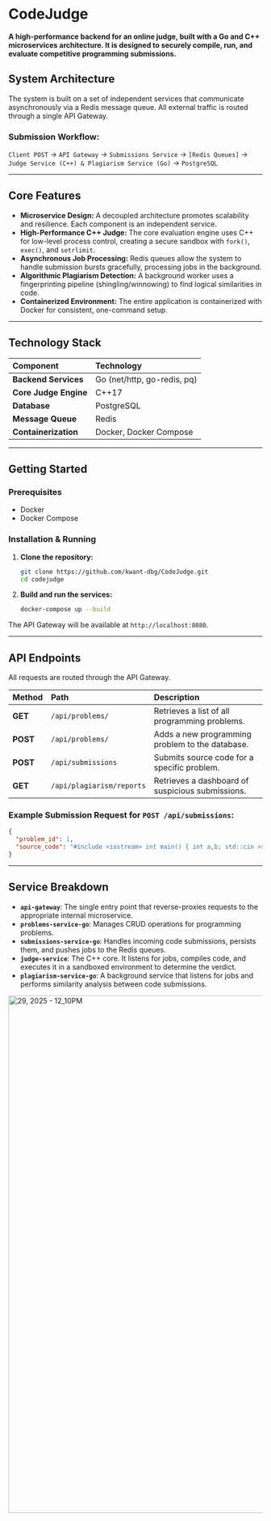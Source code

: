 # CodeJudge

**A high-performance backend for an online judge, built with a Go and C++ microservices architecture. It is designed to securely compile, run, and evaluate competitive programming submissions.**

## System Architecture

The system is built on a set of independent services that communicate asynchronously via a Redis message queue. All external traffic is routed through a single API Gateway.

### Submission Workflow:

`Client POST` -> `API Gateway` -> `Submissions Service` -> `[Redis Queues]` -> `Judge Service (C++) & Plagiarism Service (Go)` -> `PostgreSQL`

---

## Core Features

*   **Microservice Design:** A decoupled architecture promotes scalability and resilience. Each component is an independent service.
*   **High-Performance C++ Judge:** The core evaluation engine uses C++ for low-level process control, creating a secure sandbox with `fork()`, `exec()`, and `setrlimit`.
*   **Asynchronous Job Processing:** Redis queues allow the system to handle submission bursts gracefully, processing jobs in the background.
*   **Algorithmic Plagiarism Detection:** A background worker uses a fingerprinting pipeline (shingling/winnowing) to find logical similarities in code.
*   **Containerized Environment:** The entire application is containerized with Docker for consistent, one-command setup.

---

## Technology Stack

| Component | Technology |
| :--- | :--- |
| **Backend Services** | Go (net/http, go-redis, pq) |
| **Core Judge Engine**| C++17 |
| **Database** | PostgreSQL |
| **Message Queue** | Redis |
| **Containerization** | Docker, Docker Compose |

---

## Getting Started

### Prerequisites

*   Docker
*   Docker Compose

### Installation & Running

1.  **Clone the repository:**
    ```bash
    git clone https://github.com/kwant-dbg/CodeJudge.git
    cd codejudge
    ```

2.  **Build and run the services:**
    ```bash
    docker-compose up --build
    ```

The API Gateway will be available at `http://localhost:8080`.

---

## API Endpoints

All requests are routed through the API Gateway.

| Method | Path | Description |
| :--- | :--- | :--- |
| **GET** | `/api/problems/` | Retrieves a list of all programming problems. |
| **POST** | `/api/problems/` | Adds a new programming problem to the database. |
| **POST** | `/api/submissions`| Submits source code for a specific problem. |
| **GET** | `/api/plagiarism/reports` | Retrieves a dashboard of suspicious submissions. |

### Example Submission Request for `POST /api/submissions`:

```json
{
  "problem_id": 1,
  "source_code": "#include <iostream> int main() { int a,b; std::cin >> a >> b; std::cout << a+b; return 0; }"
}
```

---

## Service Breakdown

*   **`api-gateway`**: The single entry point that reverse-proxies requests to the appropriate internal microservice.
*   **`problems-service-go`**: Manages CRUD operations for programming problems.
*   **`submissions-service-go`**: Handles incoming code submissions, persists them, and pushes jobs to the Redis queues.
*   **`judge-service`**: The C++ core. It listens for jobs, compiles code, and executes it in a sandboxed environment to determine the verdict.
*   **`plagiarism-service-go`**: A background service that listens for jobs and performs similarity analysis between code submissions.

<img width="1024" height="1024" alt="29, 2025 - 12_10PM" src="https://github.com/user-attachments/assets/9ab15fcd-070d-46b2-84ae-07ee72f3b07a" />

